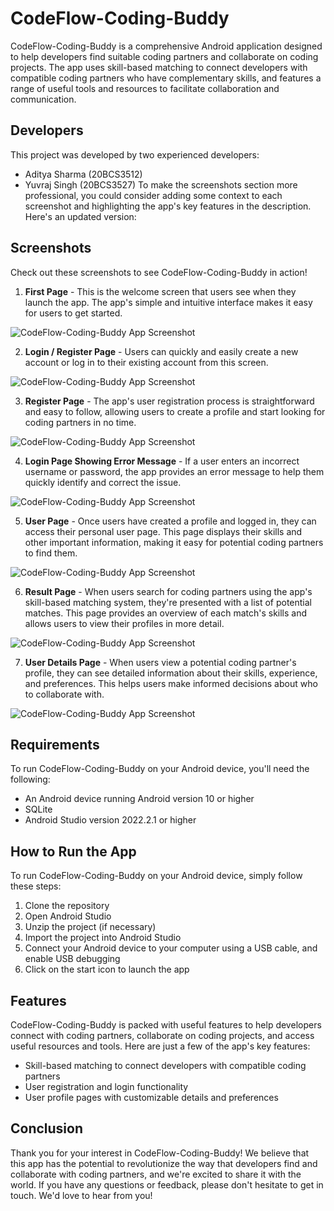 
# CodeFlow-Coding-Buddy

CodeFlow-Coding-Buddy is a comprehensive Android application designed to help developers find suitable coding partners and collaborate on coding projects. The app uses skill-based matching to connect developers with compatible coding partners who have complementary skills, and features a range of useful tools and resources to facilitate collaboration and communication.

## Developers

This project was developed by two experienced developers:
- Aditya Sharma (20BCS3512)
- Yuvraj Singh (20BCS3527)
To make the screenshots section more professional, you could consider adding some context to each screenshot and highlighting the app's key features in the description. Here's an updated version:

## Screenshots

Check out these screenshots to see CodeFlow-Coding-Buddy in action!

1. **First Page** - This is the welcome screen that users see when they launch the app. The app's simple and intuitive interface makes it easy for users to get started.

![CodeFlow-Coding-Buddy App Screenshot](images/1.jpg "CodeFlow-Coding-Buddy App Screenshot")

2. **Login / Register Page** - Users can quickly and easily create a new account or log in to their existing account from this screen.

![CodeFlow-Coding-Buddy App Screenshot](images/3.jpg "CodeFlow-Coding-Buddy App Screenshot")

3. **Register Page** - The app's user registration process is straightforward and easy to follow, allowing users to create a profile and start looking for coding partners in no time.

![CodeFlow-Coding-Buddy App Screenshot](images/4.jpg "CodeFlow-Coding-Buddy App Screenshot")

4. **Login Page Showing Error Message** - If a user enters an incorrect username or password, the app provides an error message to help them quickly identify and correct the issue.

![CodeFlow-Coding-Buddy App Screenshot](images/2.jpg "CodeFlow-Coding-Buddy App Screenshot")

5. **User Page** - Once users have created a profile and logged in, they can access their personal user page. This page displays their skills and other important information, making it easy for potential coding partners to find them.

![CodeFlow-Coding-Buddy App Screenshot](images/5.jpg "CodeFlow-Coding-Buddy App Screenshot")

6. **Result Page** - When users search for coding partners using the app's skill-based matching system, they're presented with a list of potential matches. This page provides an overview of each match's skills and allows users to view their profiles in more detail.

![CodeFlow-Coding-Buddy App Screenshot](images/6.jpg "CodeFlow-Coding-Buddy App Screenshot")

7. **User Details Page** - When users view a potential coding partner's profile, they can see detailed information about their skills, experience, and preferences. This helps users make informed decisions about who to collaborate with.

![CodeFlow-Coding-Buddy App Screenshot](images/7.jpg "CodeFlow-Coding-Buddy App Screenshot")


## Requirements

To run CodeFlow-Coding-Buddy on your Android device, you'll need the following:
- An Android device running Android version 10 or higher
- SQLite
- Android Studio version 2022.2.1 or higher

## How to Run the App

To run CodeFlow-Coding-Buddy on your Android device, simply follow these steps:
1. Clone the repository
2. Open Android Studio
3. Unzip the project (if necessary)
4. Import the project into Android Studio
5. Connect your Android device to your computer using a USB cable, and enable USB debugging
6. Click on the start icon to launch the app

## Features

CodeFlow-Coding-Buddy is packed with useful features to help developers connect with coding partners, collaborate on coding projects, and access useful resources and tools. Here are just a few of the app's key features:
- Skill-based matching to connect developers with compatible coding partners
- User registration and login functionality
- User profile pages with customizable details and preferences

## Conclusion

Thank you for your interest in CodeFlow-Coding-Buddy! We believe that this app has the potential to revolutionize the way that developers find and collaborate with coding partners, and we're excited to share it with the world. If you have any questions or feedback, please don't hesitate to get in touch. We'd love to hear from you!